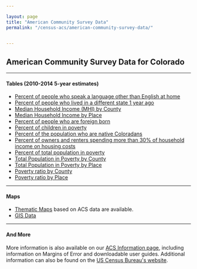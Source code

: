 ```yaml
---

layout: page
title: "American Community Survey Data"
permalink: "/census-acs/american-community-survey-data/"

    
---
```

## American Community Survey Data for Colorado
- - -

#### Tables (2010-2014 5-year estimates)

- [Percent of people who speak a language other than English at home](https://drive.google.com/open?id=0B-vz6H4k4SESRDRLYmlCVVBqRkU&authuser=0)
- [Percent of people who lived in a different state 1 year ago](https://drive.google.com/open?id=0B-vz6H4k4SESTXBHSFRvc0s2LTQ&authuser=0)
- [Median Household Income (MHI) by County](https://drive.google.com/open?id=0B-vz6H4k4SESb3pGZXcxbjdCa1U&authuser=0)
- [Median Household Income by Place](https://drive.google.com/open?id=0B-vz6H4k4SESNUw5S193Y2M1VFE&authuser=0)
- [Percent of people who are foreign born](https://drive.google.com/open?id=0B-vz6H4k4SESVjF2OGg1WW4zLUE&authuser=0)
- [Percent of children in poverty](https://drive.google.com/open?id=0B-vz6H4k4SESb2gzMkQ5TmJuSW8&authuser=0)
- [Percent of the population who are native Coloradans](https://drive.google.com/open?id=0B-vz6H4k4SEST2VuQ1BVWjMtOHM&authuser=0)
- [Percent of owners and renters spending more than 30% of household income on housing costs](https://drive.google.com/open?id=0B-vz6H4k4SESbGptNXk5eHY0S1E&authuser=0)
- [Percent of total population in poverty](https://drive.google.com/open?id=0B-vz6H4k4SESRUV6SEYzRzVXSlk&authuser=0)
- [Total Population in Poverty by County](https://drive.google.com/open?id=0B-vz6H4k4SESemttQl9UNUVZLTA&authuser=0)
- [Total Population in Poverty by Place](https://drive.google.com/open?id=0B-vz6H4k4SESUXMzQmZqSGY3ejA&authuser=0)
- [Poverty ratio by County](https://drive.google.com/open?id=0B-vz6H4k4SESS01fbUMyUExGaFU&authuser=0)
- [Poverty ratio by Place](https://drive.google.com/open?id=0B-vz6H4k4SESRHdVb2x2VTJ6UlU&authuser=0)

- - -

#### Maps

- [Thematic Maps](/gis/thematic-maps#thematic-maps) based on ACS data are available.
- [GIS Data](/gis/gis-data#gis-data)


- - -

#### And More

More information is also available on our [ACS Information page](/census-acs/american-community-survey-information#american-community-survey-information), including information on Margins of Error and downloadable user guides. Additional information can also be found on the [US Census Bureau\'s website](http://www.census.gov/).